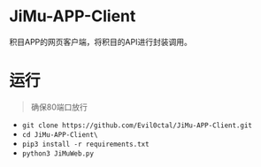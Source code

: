 # JiMu-APP-Client
积目APP的网页客户端，将积目的API进行封装调用。

# 运行

> 确保80端口放行

- `git clone https://github.com/Evil0ctal/JiMu-APP-Client.git`
- `cd JiMu-APP-Client\`
- `pip3 install -r requirements.txt`
- `python3 JiMuWeb.py`


